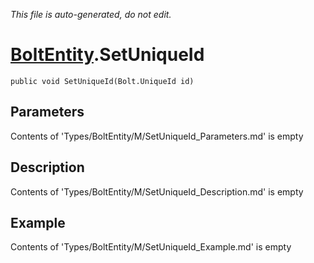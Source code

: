 *This file is auto-generated, do not edit.*

# [BoltEntity](Types/BoltEntity.md).SetUniqueId
`public void SetUniqueId(Bolt.UniqueId id)`
## Parameters
Contents of 'Types/BoltEntity/M/SetUniqueId_Parameters.md' is empty
## Description
Contents of 'Types/BoltEntity/M/SetUniqueId_Description.md' is empty
## Example
Contents of 'Types/BoltEntity/M/SetUniqueId_Example.md' is empty
